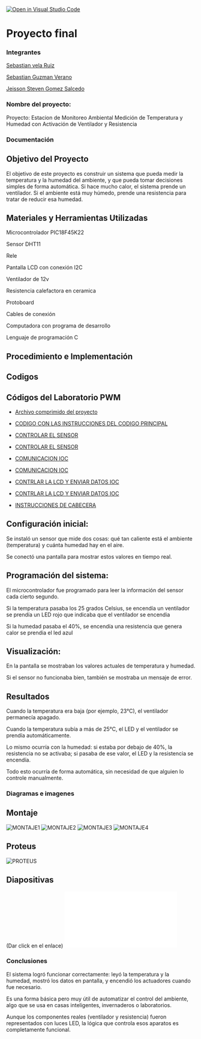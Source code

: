 [![Open in Visual Studio Code](https://classroom.github.com/assets/open-in-vscode-2e0aaae1b6195c2367325f4f02e2d04e9abb55f0b24a779b69b11b9e10269abc.svg)](https://classroom.github.com/online_ide?assignment_repo_id=19677012&assignment_repo_type=AssignmentRepo)
# Proyecto final

### Integrantes

[Sebastian vela Ruiz](https://github.com/Sebasvela28)

[Sebastian Guzman Verano](https://github.com/JuanSebastianGuzmanVerano)

[Jeisson Steven Gomez Salcedo](https://github.com/Ja2000ck)


### Nombre del proyecto: 
Proyecto: Estacion de Monitoreo Ambiental
Medición de Temperatura y Humedad con Activación de Ventilador y Resistencia

### Documentación

## Objetivo del Proyecto
El objetivo de este proyecto es construir un sistema que pueda medir la temperatura y la humedad del ambiente, y que pueda tomar decisiones simples de forma automática. Si hace mucho calor, el sistema prende un ventilador. Si el ambiente está muy húmedo, prende una resistencia para tratar de reducir esa humedad.

## Materiales y Herramientas Utilizadas

Microcontrolador PIC18F45K22

Sensor DHT11 

Rele

Pantalla LCD con conexión I2C 

Ventilador de 12v  

Resistencia calefactora en ceramica 

Protoboard 

Cables de conexión

Computadora con programa de desarrollo

Lenguaje de programación C

## Procedimiento e Implementación

## Codigos

## Códigos del Laboratorio PWM

- [Archivo comprimido del proyecto](./CODIGO/12.X.zip)

- [CODIGO CON LAS INSTRUCCIONES DEL CODIGO PRINCIPAL](./CODIGO/12.X/11.c)
- [CONTROLAR EL SENSOR ](./CODIGO/12.X/dht11.h)
- [CONTROLAR EL SENSOR](./CODIGO/12.X/dht11.c)
- [COMUNICACION IOC](./CODIGO/12.X/i2c.c)
- [COMUNICACION IOC](./CODIGO/12.X/i2c.h)
- [CONTRLAR LA LCD Y ENVIAR DATOS IOC](./CODIGO/12.X/lcd_i2c.c)
- [CONTRLAR LA LCD Y ENVIAR DATOS IOC](./CODIGO/12.X/lcd_i2c.h)
- [INSTRUCCIONES DE CABECERA](./CODIGO/12.X/main.h)




## Configuración inicial:

Se instaló un sensor que mide dos cosas: qué tan caliente está el ambiente (temperatura) y cuánta humedad hay en el aire.

Se conectó una pantalla para mostrar estos valores en tiempo real.

## Programación del sistema:


El microcontrolador fue programado para leer la información del sensor cada cierto segundo.

Si la temperatura pasaba los 25 grados Celsius, se encendía un ventilador se prendía un LED rojo que indicaba que el ventilador se encendia 

Si la humedad pasaba el 40%, se encendía una resistencia que genera calor  se prendia el led azul

## Visualización:

En la pantalla se mostraban los valores actuales de temperatura y humedad.

Si el sensor no funcionaba bien, también se mostraba un mensaje de error.

## Resultados

Cuando la temperatura era baja (por ejemplo, 23°C), el ventilador permanecía apagado.

Cuando la temperatura subía a más de 25°C, el LED y el ventilador se prendía automáticamente.

Lo mismo ocurría con la humedad: si estaba por debajo de 40%, la resistencia no se activaba; si pasaba de ese valor, el LED y la resistencia se encendía.

Todo esto ocurría de forma automática, sin necesidad de que alguien lo controle manualmente.


### Diagramas e imagenes 

## Montaje

![MONTAJE1](./IMAGENES/MONTAJE1.jpeg)
![MONTAJE2](./IMAGENES/MONTAJE2.jpeg)
![MONTAJE3](./IMAGENES/MONTAJE3.jpeg)
![MONTAJE4](./IMAGENES/MONTAJE4.jpeg)

## Proteus

![PROTEUS](./PROTEUS/PROTEUS.jpeg)

## Diapositivas 
(Dar click en el enlace)
![DIAPOSITIVAS](./DIAPOSITIVAS/Presentacion.pdf)

### Conclusiones

El sistema logró funcionar correctamente: leyó la temperatura y la humedad, mostró los datos en pantalla, y encendió los actuadores cuando fue necesario.

Es una forma básica pero muy útil de automatizar el control del ambiente, algo que se usa en casas inteligentes, invernaderos o laboratorios.

Aunque los componentes reales (ventilador y resistencia) fueron representados con luces LED, la lógica que controla esos aparatos es completamente funcional.


